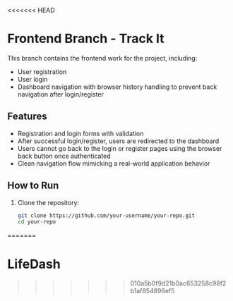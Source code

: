 <<<<<<< HEAD
# Frontend Branch - Track It

This branch contains the frontend work for the project, including:

- User registration
- User login
- Dashboard navigation with browser history handling to prevent back navigation after login/register

## Features

- Registration and login forms with validation
- After successful login/register, users are redirected to the dashboard
- Users cannot go back to the login or register pages using the browser back button once authenticated
- Clean navigation flow mimicking a real-world application behavior

## How to Run

1. Clone the repository:
   ```bash
   git clone https://github.com/your-username/your-repo.git
   cd your-repo
=======
# LifeDash
>>>>>>> 010a5b0f9d21b0ac653258c98f2b1af854896ef5
